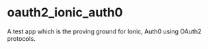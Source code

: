# oauth2_ionic_auth0
A test app which is the proving ground for Ionic, Auth0 using OAuth2 protocols. 
